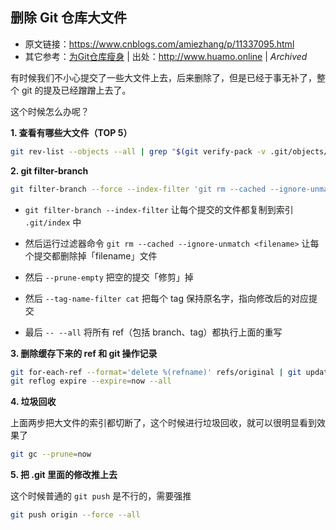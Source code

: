 ## 删除 Git 仓库大文件

- 原文链接：<https://www.cnblogs.com/amiezhang/p/11337095.html>
- 其它参考：[为Git仓库瘦身](http://archive.is/5kTkp) | 出处：<http://www.huamo.online> | *Archived*

有时候我们不小心提交了一些大文件上去，后来删除了，但是已经于事无补了，整个 git 的提及已经蹭蹭上去了。

这个时候怎么办呢？

**1. 查看有哪些大文件（TOP 5）**

```bash
git rev-list --objects --all | grep "$(git verify-pack -v .git/objects/pack/*.idx | sort -k 3 -n | tail -5 | awk '{print$1}')"
```

**2. git filter-branch**

```bash
git filter-branch --force --index-filter 'git rm --cached --ignore-unmatch <filename>' --prune-empty --tag-name-filter cat -- --all
```

- `git filter-branch --index-filter` 让每个提交的文件都复制到索引 `.git/index` 中

- 然后运行过滤器命令 `git rm --cached --ignore-unmatch <filename>` 让每个提交都删除掉「filename」文件

- 然后 `--prune-empty` 把空的提交「修剪」掉

- 然后 `--tag-name-filter cat` 把每个 tag 保持原名字，指向修改后的对应提交

- 最后 `-- --all` 将所有 ref（包括 branch、tag）都执行上面的重写

**3. 删除缓存下来的 ref 和 git 操作记录**

```bash
git for-each-ref --format='delete %(refname)' refs/original | git update-ref --stdin
git reflog expire --expire=now --all
```

**4. 垃圾回收**

上面两步把大文件的索引都切断了，这个时候进行垃圾回收，就可以很明显看到效果了

```bash
git gc --prune=now
```

**5. 把 .git 里面的修改推上去**

这个时候普通的 `git push` 是不行的，需要强推

```bash
git push origin --force --all
```

